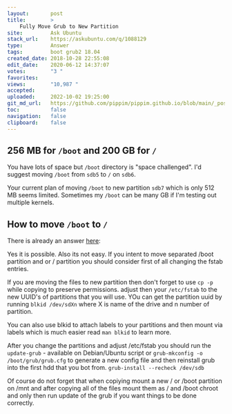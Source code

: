 ```yaml
---
layout:       post
title:        >
    Fully Move Grub to New Partition
site:         Ask Ubuntu
stack_url:    https://askubuntu.com/q/1088129
type:         Answer
tags:         boot grub2 18.04
created_date: 2018-10-28 22:55:08
edit_date:    2020-06-12 14:37:07
votes:        "3 "
favorites:    
views:        "10,987 "
accepted:     
uploaded:     2022-10-02 19:25:00
git_md_url:   https://github.com/pippim/pippim.github.io/blob/main/_posts/2018/2018-10-28-Fully-Move-Grub-to-New-Partition.md
toc:          false
navigation:   false
clipboard:    false
---
```


## 256 MB for `/boot` and 200 GB for `/`

You have lots of space but `/boot` directory is "space challenged". I'd suggest moving `/boot` from `sdb5` to `/` on `sdb6`.

Your current plan of moving `/boot` to new partition `sdb7` which is only 512 MB seems limited. Sometimes my `/boot` can be many GB if I'm testing out multiple kernels.

## How to move `/boot` to `/`

There is already an answer [here][1]:

Yes it is possible. Also its not easy. If you intent to move separated /boot partition and or / partition you should consider first of all changing the fstab entries. 

If you are moving the files to new partition then don't forget to use `cp -p` while copying to preserve permissions. adjust then your `/etc/fstab` to the new UUID's of partitions that you will use. YOu can get the partition uuid by running `blkid /dev/sdXn` where X is name of the drive and n number of partition. 

You can also use blkid to attach labels to your partitions and then mount via labels which is much easier read `man blkid` to learn more.

After you change the partitions and adjust /etc/fstab you should run the `update-grub` - available on Debian/Ubuntu script or `grub-mkconfig -o /boot/grub/grub.cfg` to generate a new config file and then reinstall grub into the first hdd that you bot from. `grub-install --recheck /dev/sdb`

Of course do not forget that when copiying mount a new / or /boot partition on /mnt and after copying all of the files mount them as / and /boot chroot and only then run update of the grub if you want things to be done correctly. 

  [1]: https://unix.stackexchange.com/a/385713/200094
